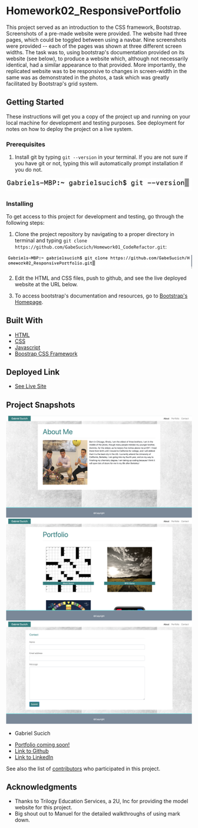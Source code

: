 # Homework02_ResponsivePortfolio

This project served as an introduction to the CSS framework, Bootstrap. Screenshots of a pre-made website were provided. The website had three pages, which could be toggled between using a navbar. Nine screenshots were provided -- each of the pages was shown at three different screen widths. The task was to, using bootstrap's documentation provided on its website (see below), to produce a website which, although not necessarily identical, had a similar appearance to that provided. More importantly, the replicated website was to be responsive to changes in screen-width in the same was as demonstrated in the photos, a task which was greatly facilitated by Bootstrap's grid system.

## Getting Started

These instructions will get you a copy of the project up and running on your local machine for development and testing purposes. See deployment for notes on how to deploy the project on a live system.

### Prerequisites

1. Install git by typing `git --version` in your terminal. If you are not sure if you have git or not, typing this will automatically prompt installation if you do not.

![Image](Markdown/git.png)

### Installing

To get access to this project for development and testing, go through the following steps:

1. Clone the project repository by navigating to a proper directory in terminal and typing `git clone https://github.com/GabeSucich/Homework01_CodeRefactor.git`:

![image](Markdown/gitclone.png)

2. Edit the HTML and CSS files, push to github, and see the live deployed website at the URL below.

3. To access bootstrap's documentation and resources, go to [Bootstrap's Homepage](https://getbootstrap.com/docs/4.5/getting-started/introduction/).

## Built With

* [HTML](https://developer.mozilla.org/en-US/docs/Web/HTML)
* [CSS](https://developer.mozilla.org/en-US/docs/Web/CSS)
* [Javascript](https://developer.mozilla.org/en-US/docs/Web/JavaScript)
* [Boostrap CSS Framework](https://getbootstrap.com/docs/4.5/getting-started/introduction/)

## Deployed Link

* [See Live Site](https://gabesucich.github.io/Homework02_ResponsivePortfolio/)

## Project Snapshots

![About Me](Markdown/about.png)
![Portfolio](Markdown/portfolio.png)
![Contact Info](Markdown/contact.png)

* Gabriel Sucich

- [Portfolio coming soon!](#)
- [Link to Github](https://github.com/GabeSucich)
- [Link to LinkedIn](www.linkedin.com/in/gabriel-sucich-6a28a71a8)

See also the list of [contributors](https://github.com/your/project/contributors) who participated in this project.

## Acknowledgments

* Thanks to Trilogy Education Services, a 2U, Inc for providing the model website for this project.
* Big shout out to Manuel for the detailed walkthroughs of using mark down.

